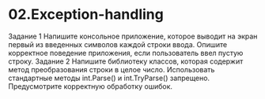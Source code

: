 # 02.Exception-handling

Задание 1
Напишите консольное приложение, которое выводит на экран первый из введенных символов каждой строки ввода. Опишите корректное поведение приложения, если пользователь ввел пустую строку.
Задание 2
Напишите библиотеку классов, которая содержит метод преобразования строки в целое число. Использовать стандартные методы int.Parse() и int.TryParse() запрещено. Предусмотрите корректную обработку ошибок.
